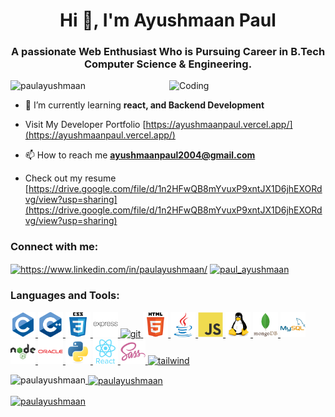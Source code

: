<h1 align="center">Hi 👋, I'm Ayushmaan Paul</h1>
<h3 align="center">A passionate Web Enthusiast Who is Pursuing Career in B.Tech Computer Science & Engineering.</h3>
<img align="right" alt="Coding"  width="250" src="https://media0.giphy.com/media/bGgsc5mWoryfgKBx1u/200w.webp?cid=ecf05e47zkmxs6qui4octv6c99g4ve2ky0ziqlzv313tr6gb&ep=v1_gifs_search&rid=200w.webp&ct=g"/>
<p align="left"> <img src="https://komarev.com/ghpvc/?username=paulayushmaan&label=Profile%20views&color=0e75b6&style=flat" alt="paulayushmaan" /> </p>

- 🌱 I’m currently learning **react, and Backend Development**

- Visit My Developer Portfolio [https://ayushmaanpaul.vercel.app/](https://ayushmaanpaul.vercel.app/)

- 📫 How to reach me **ayushmaanpaul2004@gmail.com**

- Check out my resume [https://drive.google.com/file/d/1n2HFwQB8mYvuxP9xntJX1D6jhEXORdvg/view?usp=sharing](https://drive.google.com/file/d/1n2HFwQB8mYvuxP9xntJX1D6jhEXORdvg/view?usp=sharing)

<h3 align="left">Connect with me:</h3>
<p align="left">
<a href="https://www.linkedin.com/in/paulayushmaan/" target="_blank"><img align="center" src="https://raw.githubusercontent.com/rahuldkjain/github-profile-readme-generator/master/src/images/icons/Social/linked-in-alt.svg" alt="https://www.linkedin.com/in/paulayushmaan/" height="30" width="40" /></a>
<a href="https://instagram.com/paul_ayushmaan" target="_blank"><img align="center" src="https://raw.githubusercontent.com/rahuldkjain/github-profile-readme-generator/master/src/images/icons/Social/instagram.svg" alt="paul_ayushmaan" height="30" width="40" /></a>
</p>

<h3 align="left">Languages and Tools:</h3>
<p align="left"> <a href="https://www.cprogramming.com/" target="_blank" rel="noreferrer"> <img src="https://raw.githubusercontent.com/devicons/devicon/master/icons/c/c-original.svg" alt="c" width="40" height="40"/> </a> <a href="https://www.w3schools.com/cpp/" target="_blank" rel="noreferrer"> <img src="https://raw.githubusercontent.com/devicons/devicon/master/icons/cplusplus/cplusplus-original.svg" alt="cplusplus" width="40" height="40"/> </a> <a href="https://www.w3schools.com/css/" target="_blank" rel="noreferrer"> <img src="https://raw.githubusercontent.com/devicons/devicon/master/icons/css3/css3-original-wordmark.svg" alt="css3" width="40" height="40"/> </a> <a href="https://expressjs.com" target="_blank" rel="noreferrer"> <img src="https://raw.githubusercontent.com/devicons/devicon/master/icons/express/express-original-wordmark.svg" alt="express" width="40" height="40"/> </a> <a href="https://git-scm.com/" target="_blank" rel="noreferrer"> <img src="https://www.vectorlogo.zone/logos/git-scm/git-scm-icon.svg" alt="git" width="40" height="40"/> </a> <a href="https://www.w3.org/html/" target="_blank" rel="noreferrer"> <img src="https://raw.githubusercontent.com/devicons/devicon/master/icons/html5/html5-original-wordmark.svg" alt="html5" width="40" height="40"/> </a> <a href="https://www.java.com" target="_blank" rel="noreferrer"> <img src="https://raw.githubusercontent.com/devicons/devicon/master/icons/java/java-original.svg" alt="java" width="40" height="40"/> </a> <a href="https://developer.mozilla.org/en-US/docs/Web/JavaScript" target="_blank" rel="noreferrer"> <img src="https://raw.githubusercontent.com/devicons/devicon/master/icons/javascript/javascript-original.svg" alt="javascript" width="40" height="40"/> </a> <a href="https://www.linux.org/" target="_blank" rel="noreferrer"> <img src="https://raw.githubusercontent.com/devicons/devicon/master/icons/linux/linux-original.svg" alt="linux" width="40" height="40"/> </a> <a href="https://www.mongodb.com/" target="_blank" rel="noreferrer"> <img src="https://raw.githubusercontent.com/devicons/devicon/master/icons/mongodb/mongodb-original-wordmark.svg" alt="mongodb" width="40" height="40"/> </a> <a href="https://www.mysql.com/" target="_blank" rel="noreferrer"> <img src="https://raw.githubusercontent.com/devicons/devicon/master/icons/mysql/mysql-original-wordmark.svg" alt="mysql" width="40" height="40"/> </a> <a href="https://nodejs.org" target="_blank" rel="noreferrer"> <img src="https://raw.githubusercontent.com/devicons/devicon/master/icons/nodejs/nodejs-original-wordmark.svg" alt="nodejs" width="40" height="40"/> </a> <a href="https://www.oracle.com/" target="_blank" rel="noreferrer"> <img src="https://raw.githubusercontent.com/devicons/devicon/master/icons/oracle/oracle-original.svg" alt="oracle" width="40" height="40"/> </a> <a href="https://www.python.org" target="_blank" rel="noreferrer"> <img src="https://raw.githubusercontent.com/devicons/devicon/master/icons/python/python-original.svg" alt="python" width="40" height="40"/> </a> <a href="https://reactjs.org/" target="_blank" rel="noreferrer"> <img src="https://raw.githubusercontent.com/devicons/devicon/master/icons/react/react-original-wordmark.svg" alt="react" width="40" height="40"/> </a> <a href="https://sass-lang.com" target="_blank" rel="noreferrer"> <img src="https://raw.githubusercontent.com/devicons/devicon/master/icons/sass/sass-original.svg" alt="sass" width="40" height="40"/> </a> <a href="https://tailwindcss.com/" target="_blank" rel="noreferrer"> <img src="https://www.vectorlogo.zone/logos/tailwindcss/tailwindcss-icon.svg" alt="tailwind" width="40" height="40"/> </a> <a href="https://www.typescriptlang.org/" target="_blank" rel="noreferrer"> 

<p><img align="left" src="https://github-readme-stats.vercel.app/api/top-langs?username=paulayushmaan&show_icons=true&locale=en&layout=compact" alt="paulayushmaan" /></p>

<p>&nbsp;<img align="center" src="https://github-readme-stats.vercel.app/api?username=paulayushmaan&show_icons=true&locale=en" alt="paulayushmaan" /></p>

<p><img align="center" src="https://github-readme-streak-stats.herokuapp.com/?user=paulayushmaan&" alt="paulayushmaan" /></p>
